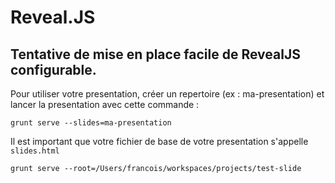 # Reveal.JS

## Tentative de mise en place facile de RevealJS configurable.

Pour utiliser votre presentation, créer un repertoire (ex : ma-presentation) et lancer la presentation avec cette commande : 

```
grunt serve --slides=ma-presentation
```

Il est important que votre fichier de base de votre presentation s'appelle ```slides.html```

```
grunt serve --root=/Users/francois/workspaces/projects/test-slide
```
